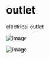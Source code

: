 # outlet
electrical outlet

![image](https://user-images.githubusercontent.com/46470547/149664483-a6a6724e-1ff5-4951-8d8e-f2068a864556.png)


![image](https://user-images.githubusercontent.com/46470547/149664472-37bcfd75-6287-4ead-9273-7c6e89b19782.png)
